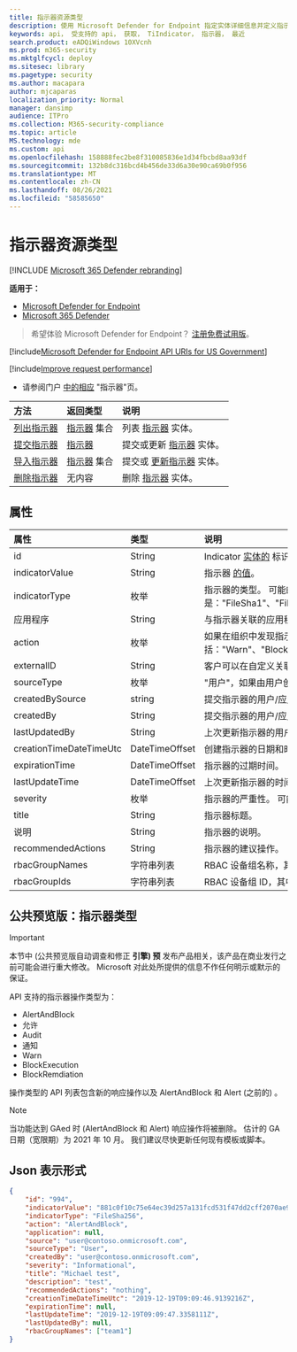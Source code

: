 ```yaml
---
title: 指示器资源类型
description: 使用 Microsoft Defender for Endpoint 指定实体详细信息并定义指示器的过期时间。
keywords: api， 受支持的 api， 获取， TiIndicator， 指示器， 最近
search.product: eADQiWindows 10XVcnh
ms.prod: m365-security
ms.mktglfcycl: deploy
ms.sitesec: library
ms.pagetype: security
ms.author: macapara
author: mjcaparas
localization_priority: Normal
manager: dansimp
audience: ITPro
ms.collection: M365-security-compliance
ms.topic: article
MS.technology: mde
ms.custom: api
ms.openlocfilehash: 158888fec2be8f310085836e1d34fbcbd8aa93df
ms.sourcegitcommit: 132b8dc316bcd4b456de33d6a30e90ca69b0f956
ms.translationtype: MT
ms.contentlocale: zh-CN
ms.lasthandoff: 08/26/2021
ms.locfileid: "58585650"
---
```

# <a name="indicator-resource-type"></a>指示器资源类型

[!INCLUDE [Microsoft 365 Defender rebranding](../../includes/microsoft-defender.md)]

**适用于：**

- [Microsoft Defender for Endpoint](https://go.microsoft.com/fwlink/p/?linkid=2154037)
- [Microsoft 365 Defender](https://go.microsoft.com/fwlink/?linkid=2118804)

> 希望体验 Microsoft Defender for Endpoint？ [注册免费试用版](https://signup.microsoft.com/create-account/signup?products=7f379fee-c4f9-4278-b0a1-e4c8c2fcdf7e&ru=https://aka.ms/MDEp2OpenTrial?ocid=docs-wdatp-exposedapis-abovefoldlink)。

[!include[Microsoft Defender for Endpoint API URIs for US Government](../../includes/microsoft-defender-api-usgov.md)]

[!include[Improve request performance](../../includes/improve-request-performance.md)]

- 请参阅门户 [中的相应](https://securitycenter.windows.com/preferences2/custom_ti_indicators/files) "指示器"页。

方法|返回类型|说明
:---|:---|:---
[列出指示器](get-ti-indicators-collection.md)|[指示器](ti-indicator.md) 集合|列表 [指示器](ti-indicator.md) 实体。
[提交指示器](post-ti-indicator.md)|[指示器](ti-indicator.md)|提交或更新 [指示器](ti-indicator.md) 实体。
[导入指示器](import-ti-indicators.md)|[指示器](ti-indicator.md) 集合|提交或 [更新指示器](ti-indicator.md) 实体。
[删除指示器](delete-ti-indicator-by-id.md)|无内容|删除 [指示器](ti-indicator.md) 实体。

## <a name="properties"></a>属性

属性|类型|说明
:---|:---|:---
id|String|Indicator [实体的](ti-indicator.md) 标识。
indicatorValue|String|指示器 [的值](ti-indicator.md)。
indicatorType|枚举|指示器的类型。 可能的值是："FileSha1"、"FileSha256"、"FileMd5"、"CertificateThumbprint"、"IpAddress"、"DomainName"和"Url"。
应用程序|String|与指示器关联的应用程序。
action|枚举|如果在组织中发现指示器，将采取的操作。 可能的值包括："Warn"、"Block"、"Audit"、"Alert"、"AlertAndBlock"、"BlockAndRemediate"和"Allowed"。
|externalID|String|客户可以在自定义关联请求中提交的 ID。|
sourceType|枚举|"用户"，如果由用户创建的指示器 (例如，从门户) ，"AadApp"，以防它通过 API 自动应用提交。
createdBySource|string|提交指示器的用户/应用程序的名称。
createdBy|String|提交指示器的用户/应用程序的唯一标识。
lastUpdatedBy|String|上次更新指示器的用户/应用程序的标识。
creationTimeDateTimeUtc|DateTimeOffset|创建指示器的日期和时间。
expirationTime|DateTimeOffset|指示器的过期时间。
lastUpdateTime|DateTimeOffset|上次更新指示器的时间。
severity|枚举|指示器的严重性。 可能的值包括："Informational"、"Low"、"Medium"和"High"。
title|String|指示器标题。
说明|String|指示器的说明。
recommendedActions|String|指示器的建议操作。
rbacGroupNames|字符串列表|RBAC 设备组名称，其中指示器已公开且处于活动状态。 空列表，以防它向所有设备公开。
rbacGroupIds|字符串列表|RBAC 设备组 ID，其中指示器已公开且处于活动状态。 空列表，以防它向所有设备公开。
## <a name="public-preview-indicator-types"></a>公共预览版：指示器类型

> [!IMPORTANT]
> 本节中 (公共预览版自动调查和修正 **引擎) 预** 发布产品相关，该产品在商业发行之前可能会进行重大修改。 Microsoft 对此处所提供的信息不作任何明示或默示的保证。

API 支持的指示器操作类型为：

- AlertAndBlock
- 允许
- Audit
- 通知
- Warn
- BlockExecution
- BlockRemdiation

操作类型的 API 列表包含新的响应操作以及 AlertAndBlock 和 Alert (之前的) 。

> [!Note]
>
> 当功能达到 GAed 时 (AlertAndBlock 和 Alert) 响应操作将被删除。 估计的 GA 日期（宽限期）为 2021 年 10 月。  我们建议尽快更新任何现有模板或脚本。

## <a name="json-representation"></a>Json 表示形式

```json
{
    "id": "994",
    "indicatorValue": "881c0f10c75e64ec39d257a131fcd531f47dd2cff2070ae94baa347d375126fd",
    "indicatorType": "FileSha256",
    "action": "AlertAndBlock",
    "application": null,
    "source": "user@contoso.onmicrosoft.com",
    "sourceType": "User",
    "createdBy": "user@contoso.onmicrosoft.com",
    "severity": "Informational",
    "title": "Michael test",
    "description": "test",
    "recommendedActions": "nothing",
    "creationTimeDateTimeUtc": "2019-12-19T09:09:46.9139216Z",
    "expirationTime": null,
    "lastUpdateTime": "2019-12-19T09:09:47.3358111Z",
    "lastUpdatedBy": null,
    "rbacGroupNames": ["team1"]
}
```
